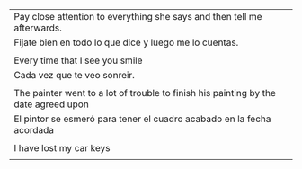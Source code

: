 
| |
|-|
|Pay close attention to everything she says and then tell me afterwards.|     
|Fijate bien en todo lo que dice y luego me lo cuentas.|
| |
|Every time that I see you smile |
|Cada vez que te veo sonreir.|
| |
| The painter went to a lot of trouble to finish his painting by the date agreed upon |
| El pintor se esmeró para tener el cuadro acabado en la fecha acordada |
| |
| I have lost my car keys | he perdido las llaves de mi coche |
| |
